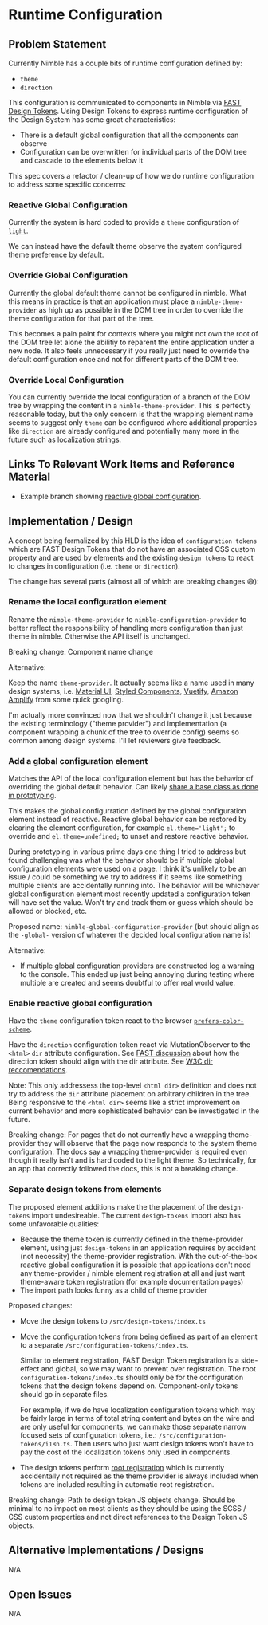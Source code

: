 # Runtime Configuration

## Problem Statement

Currently Nimble has a couple bits of runtime configuration defined by:
- `theme`
- `direction`

This configuration is communicated to components in Nimble via [FAST Design Tokens](https://www.fast.design/docs/design-systems/design-tokens). Using Design Tokens to express runtime configuration of the Design System has some great characteristics:
- There is a default global configuration that all the components can observe
- Configuration can be overwritten for individual parts of the DOM tree and cascade to the elements below it

This spec covers a refactor / clean-up of how we do runtime configuration to address some specific concerns:

### Reactive Global Configuration

Currently the system is hard coded to provide a `theme` configuration of [`light`](https://github.com/ni/nimble/blob/%40ni/nimble-components_v19.0.0/packages/nimble-components/src/theme-provider/index.ts#L28).

We can instead have the default theme observe the system configured theme preference by default.

### Override Global Configuration

Currently the global default theme cannot be configured in nimble. What this means in practice is that an application must place a `nimble-theme-provider` as high up as possible in the DOM tree in order to override the theme configuration for that part of the tree.

This becomes a pain point for contexts where you might not own the root of the DOM tree let alone the abilitiy to reparent the entire application under a new node. It also feels unnecessary if you really just need to override the default configuration once and not for different parts of the DOM tree.

### Override Local Configuration

You can currently override the local configuration of a branch of the DOM tree by wrapping the content in a `nimble-theme-provider`. This is perfectly reasonable today, but the only concern is that the wrapping element name seems to suggest only `theme` can be configured where additional properties like `direction` are already configured and potentially many more in the future such as [localization strings](https://github.com/ni/nimble/issues/1090#issuecomment-1520566322).

## Links To Relevant Work Items and Reference Material

* Example branch showing [reactive global configuration](https://github.com/ni/nimble/compare/theme-auto-2-revenge-of-theme-auto).

## Implementation / Design

A concept being formalized by this HLD is the idea of `configuration tokens` which are FAST Design Tokens that do not have an associated CSS custom property and are used by elements and the existing `design tokens` to react to changes in configuration (i.e. `theme` or `direction`).

The change has several parts (almost all of which are breaking changes 😅):

### Rename the local configuration element

Rename the `nimble-theme-provider` to `nimble-configuration-provider` to better reflect the responsibility of handling more configuration than just theme in nimble. Otherwise the API itself is unchanged.

Breaking change: Component name change

Alternative:

Keep the name `theme-provider`. It actually seems like a name used in many design systems, i.e. [Material UI](https://mui.com/material-ui/customization/theming/#theme-provider), [Styled Components](https://styled-components.com/docs/advanced), [Vuetify](https://vuetifyjs.com/en/components/theme-providers/), [Amazon Amplify](https://ui.docs.amplify.aws/react/theming/theme-provider) from some quick googling.

I'm actually more convinced now that we shouldn't change it just because the existing terminology ("theme provider") and implementation (a component wrapping a chunk of the tree to override config) seems so common among design systems. I'll let reviewers give feedback.

### Add a global configuration element

Matches the API of the local configuration element but has the behavior of overriding the global default behavior. Can likely [share a base class as done in prototyping](https://github.com/ni/nimble/blob/theme-auto-2-revenge-of-theme-auto/packages/nimble-components/src/theme-base/index.ts#L10).

This makes the global configurration defined by the global configuration element instead of reactive. Reactive global behavior can be restored by clearing the element configuration, for example `el.theme='light';` to override and `el.theme=undefined;` to unset and restore reactive behavior. 

During prototyping in various prime days one thing I tried to address but found challenging was what the behavior should be if multiple global configuration elements were used on a page. I think it's unlikely to be an issue / could be something we try to address if it seems like something multiple clients are accidentally running into. The behavior will be whichever global configuration element most recently updated a configuration token will have set the value. Won't try and track them or guess which should be allowed or blocked, etc.

Proposed name: `nimble-global-configuration-provider` (but should align as the `-global-` version of whatever the decided local configuration name is)

Alternative:
- If multiple global configuration providers are constructed log a warning to the console. This ended up just being annoying during testing where multiple are created and seems doubtful to offer real world value.

### Enable reactive global configuration

Have the `theme` configuration token react to the browser [`prefers-color-scheme`](https://developer.mozilla.org/en-US/docs/Web/CSS/@media/prefers-color-scheme).

Have the `direction` configuration token react via MutationObserver to the `<html>` `dir` attribute configuration. See [FAST discussion](https://github.com/microsoft/fast/issues/5547#issuecomment-1027419532) about how the direction token should align with the dir attribute. See [W3C dir reccomendations](https://www.w3.org/International/questions/qa-html-dir#quickanswer).

Note: This only addressess the top-level `<html dir>` definition and does not try to address the `dir` attribute placement on arbitrary children in the tree. Being responsive to the `<html dir>` seems like a strict improvement on current behavior and more sophisticated behavior can be investigated in the future.

Breaking change: For pages that do not currently have a wrapping theme-provider they will observe that the page now responds to the system theme configuration. The docs say a wrapping theme-provider is required even though it really isn't and is hard coded to the light theme. So technically, for an app that correctly followed the docs, this is not a breaking change.

### Separate design tokens from elements

The proposed element additions make the the placement of the `design-tokens` import undesireable. The current `design-tokens` import also has some unfavorable qualities:

- Because the theme token is currently defined in the theme-provider element, using just `design-tokens` in an application requires by accident (not necessity) the theme-provider registration. With the out-of-the-box reactive global configuration it is possible that applications don't need any theme-provider / nimble element registration at all and just want theme-aware token registration (for example documentation pages)
- The import path looks funny as a child of theme provider

Proposed changes:
- Move the design tokens to `/src/design-tokens/index.ts`
- Move the configuration tokens from being defined as part of an element to a separate `/src/configuration-tokens/index.ts`.

   Similar to element registration, FAST Design Token registration is a side-effect and global, so we may want to prevent over registration. The root `configuration-tokens/index.ts` should only be for the configuration tokens that the design tokens depend on. Component-only tokens should go in separate files.

    For example, if we do have localization configuration tokens which may be fairly large in terms of total string content and bytes on the wire and are only useful for components, we can make those separate narrow focused sets of configuration tokens, i.e.: `/src/configuration-tokens/i18n.ts`. Then users who just want design tokens won't have to pay the cost of the localization tokens only used in components.
- The design tokens perform [root registration](https://www.fast.design/docs/design-systems/design-tokens/#designtoken-root-registration) which is currently accidentally not required as the theme provider is always included when tokens are included resulting in automatic root registration.

Breaking change: Path to design token JS objects change. Should be minimal to no impact on most clients as they should be using the SCSS / CSS custom properties and not direct references to the Design Token JS objects.

## Alternative Implementations / Designs

N/A

## Open Issues

N/A
